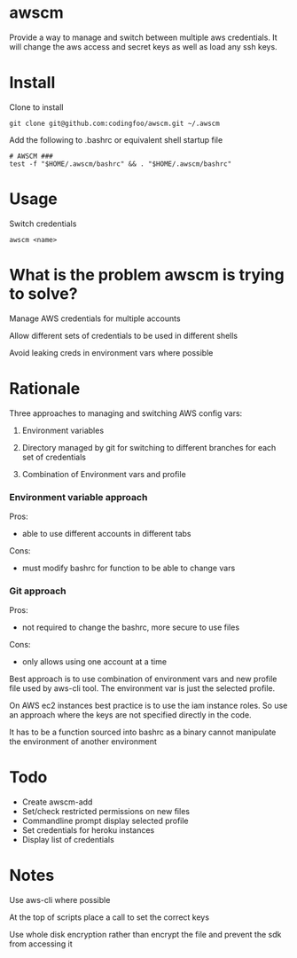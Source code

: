 # awscm


Provide a way to manage and switch between multiple aws credentials. It will change the aws access and secret keys as well as load any ssh keys.


# Install

Clone to install
```
git clone git@github.com:codingfoo/awscm.git ~/.awscm
```

Add the following to .bashrc or equivalent shell startup file
```
# AWSCM ###
test -f "$HOME/.awscm/bashrc" && . "$HOME/.awscm/bashrc"
```

# Usage

Switch credentials
```
awscm <name>
```

# What is the problem awscm is trying to solve?

Manage AWS credentials for multiple accounts

Allow different sets of credentials to be used in different shells

Avoid leaking creds in environment vars where possible


# Rationale

Three approaches to managing and switching AWS config vars:

1. Environment variables

2. Directory managed by git for switching to different branches for each set of credentials

3. Combination of Environment vars and profile

### Environment variable approach

Pros:
  * able to use different accounts in different tabs

Cons:
  * must modify bashrc for function to be able to change vars

### Git approach

Pros:
  * not required to change the bashrc, more secure to use files

Cons:
  * only allows using one account at a time

Best approach is to use combination of environment vars and new profile file used by aws-cli tool. The environment var is just the selected profile.

On AWS ec2 instances best practice is to use the iam instance roles. So use an approach where the keys are not specified directly in the code.

It has to be a function sourced into bashrc as a binary cannot manipulate the environment of another environment


# Todo

* Create awscm-add
* Set/check restricted permissions on new files
* Commandline prompt display selected profile
* Set credentials for heroku instances
* Display list of credentials

# Notes

Use aws-cli where possible

At the top of scripts place a call to set the correct keys

Use whole disk encryption rather than encrypt the file and prevent the sdk from accessing it
